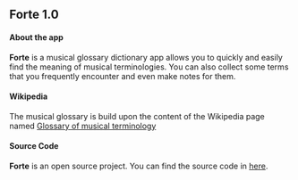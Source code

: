## Forte 1.0

#### About the app

__Forte__ is a musical glossary dictionary app allows you to quickly and easily find the meaning of musical terminologies. You can also collect some terms that you frequently encounter and even make notes for them. 

#### Wikipedia

The musical glossary is build upon the content of the Wikipedia page named [Glossary of musical terminology](https://en.wikipedia.org/wiki/Glossary_of_musical_terminology)

#### Source Code

__Forte__ is an open source project. You can find the source code in [here](https://github.com/Jeff-Fang/Forte).

